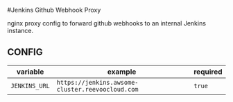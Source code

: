 #Jenkins Github Webhook Proxy

nginx proxy config to forward github webhooks to an internal Jenkins instance.

## CONFIG
| variable     | example                                          | required |
|--------------|--------------------------------------------------|----------|
| `JENKINS_URL` | `https://jenkins.awsome-cluster.reevoocloud.com` | `true`   |
